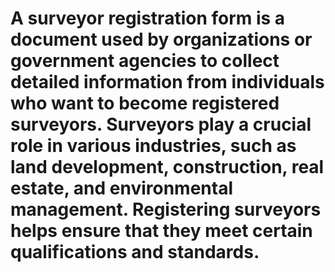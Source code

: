 # A surveyor registration form is a document used by organizations or government agencies to collect detailed information from individuals who want to become registered surveyors. Surveyors play a crucial role in various industries, such as land development, construction, real estate, and environmental management. Registering surveyors helps ensure that they meet certain qualifications and standards. 
